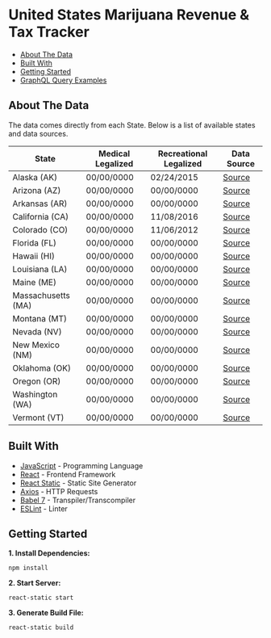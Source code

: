 # United States Marijuana Revenue & Tax Tracker
*  [About The Data](#about-the-data)
*  [Built With](#built-with)
*  [Getting Started](#getting-started)
*  [GraphQL Query Examples](#graphql-query-examples)

## About The Data
The data comes directly from each State. Below is a list of available states and data sources.

| State              | Medical Legalized | Recreational Legalized | Data Source                      |
| -------------------|-------------------| ---------------------- | ---------------
| Alaska (AK)        | 00/00/0000        | 02/24/2015             | [Source](http://tax.alaska.gov/programs/programs/reports/Index.aspx)
| Arizona (AZ)       | 00/00/0000        | 00/00/0000             | [Source]()
| Arkansas (AR)      | 00/00/0000        | 00/00/0000             | [Source]()
| California (CA)    | 00/00/0000        | 11/08/2016             | [Source]()
| Colorado (CO)      | 00/00/0000        | 11/06/2012             | [Source](https://www.colorado.gov/pacific/revenue/colorado-marijuana-tax-data)
| Florida (FL)       | 00/00/0000        | 00/00/0000             | [Source]()
| Hawaii (HI)        | 00/00/0000        | 00/00/0000             | [Source]()
| Louisiana (LA)     | 00/00/0000        | 00/00/0000             | [Source]()
| Maine (ME)         | 00/00/0000        | 00/00/0000             | [Source]()
| Massachusetts (MA) | 00/00/0000        | 00/00/0000             | [Source]()
| Montana (MT)       | 00/00/0000        | 00/00/0000             | [Source]()
| Nevada (NV)        | 00/00/0000        | 00/00/0000             | [Source](https://tax.nv.gov/Publications/Marijuana_Statistics_and_Reports/)
| New Mexico (NM)    | 00/00/0000        | 00/00/0000             | [Source]()
| Oklahoma (OK)      | 00/00/0000        | 00/00/0000             | [Source]()
| Oregon (OR)        | 00/00/0000        | 00/00/0000             | [Source]()
| Washington (WA)    | 00/00/0000        | 00/00/0000             | [Source]()
| Vermont (VT)       | 00/00/0000        | 00/00/0000             | [Source]()

## Built With
* [JavaScript](https://developer.mozilla.org/en-US/docs/Web/JavaScript) - Programming Language
* [React](https://reactjs.org) - Frontend Framework
* [React Static](https://react-static.js.org) - Static Site Generator
* [Axios](https://www.npmjs.com/package/axios) - HTTP Requests
* [Babel 7](https://babeljs.io) - Transpiler/Transcompiler
* [ESLint](https://eslint.org) - Linter

## Getting Started
**1. Install Dependencies:**
```
npm install
```

**2. Start Server:**
```
react-static start
```

**3. Generate Build File:**
```
react-static build
```